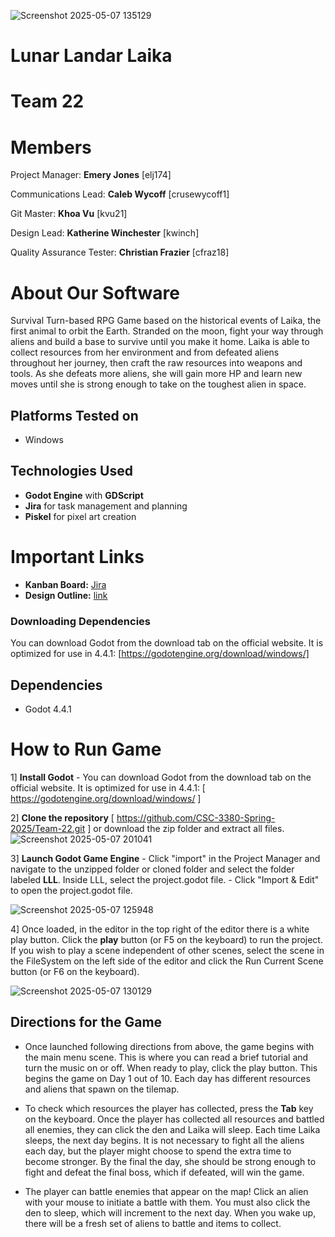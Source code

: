 
![Screenshot 2025-05-07 135129](https://github.com/user-attachments/assets/c765aa37-abe1-40b8-8bcd-5829c38530f0)

# Lunar Landar Laika
# Team 22

# Members
Project Manager: **Emery Jones** [elj174]

Communications Lead: **Caleb Wycoff** [crusewycoff1]

Git Master: **Khoa Vu** [kvu21]

Design Lead: **Katherine Winchester** [kwinch]

Quality Assurance Tester: **Christian Frazier** [cfraz18]

# About Our Software

Survival Turn-based RPG Game based on the historical events of Laika, the first animal to orbit the Earth. Stranded on the moon, fight your way through aliens and build a base to survive until you make it home.
Laika is able to collect resources from her environment and from defeated aliens throughout her journey, then craft the raw resources into weapons and tools. As she defeats more aliens, she will gain more HP and learn new moves until she is strong enough to take on the toughest alien in space.

## Platforms Tested on
- Windows

## Technologies Used
- **Godot Engine** with **GDScript**
-  **Jira** for task management and planning
-  **Piskel** for pixel art creation

# Important Links
- **Kanban Board:** [Jira](https://3108team22.atlassian.net/jira/software/projects/LLL/boards/1?atlOrigin=eyJpIjoiYjFkYzc5NmEwNGNjNDkwMTk4OWQyNTNiOTc4MWJjNDgiLCJwIjoiaiJ9)
- **Design Outline:** [link](https://lsumail2-my.sharepoint.com/:w:/r/personal/kwinch3_lsu_edu/Documents/Spring%202025/CSC%203380/Design%20Outline.docx?d=wb067e339ce00470aa6096ef1205f7dcb&csf=1&web=1&e=XQcuNl)

### Downloading Dependencies
You can download Godot from the download tab on the official website. It is optimized for use in 4.4.1: [https://godotengine.org/download/windows/]

## Dependencies
- Godot 4.4.1

# How to Run Game
1] **Install Godot**
	- You can download Godot from the download tab on the official website. 
 It is optimized for use in 4.4.1: [ https://godotengine.org/download/windows/ ] 

2] **Clone the repository** [ https://github.com/CSC-3380-Spring-2025/Team-22.git ] or download the zip folder and extract all files.
![Screenshot 2025-05-07 201041](https://github.com/user-attachments/assets/37f19008-5aeb-4ee9-8e9f-cfa200d364f4)


3] **Launch Godot Game Engine**
	- Click "import" in the Project Manager and navigate to the unzipped folder or cloned folder and select the folder labeled **LLL**. Inside LLL, select the project.godot file. 
  	- Click "Import & Edit" to open the project.godot file.
   
![Screenshot 2025-05-07 125948](https://github.com/user-attachments/assets/73adf2c2-f280-4821-952f-79c8c9803874)



4] Once loaded, in the editor in the top right of the editor there is a white play button. Click the **play** button (or F5 on the keyboard) to run the project. If you wish to play a scene independent of other scenes, select the scene in the FileSystem on the left side of the editor and click the Run Current Scene button (or F6 on the keyboard).


![Screenshot 2025-05-07 130129](https://github.com/user-attachments/assets/ff034434-0f3c-4d39-b310-05abc03ae4bd)


## Directions for the Game
- Once launched following directions from above, the game begins with the main menu scene. This is where you can read a brief tutorial and turn the music on or off. When ready to play, click the play button. This begins the game on Day 1 out of 10. Each day has different resources and aliens that spawn on the tilemap.
  
- To check which resources the player has collected, press the **Tab** key on the keyboard. Once the player has collected all resources and battled all enemies, they can click the den and Laika will sleep. Each time Laika sleeps, the next day begins. It is not necessary to fight all the aliens each day, but the player might choose to spend the extra time to become stronger. By the final the day, she should be strong enough to fight and defeat the final boss, which if defeated, will win the game.

- The player can battle enemies that appear on the map! Click an alien with your mouse to initiate a battle with them. You must also click the den to sleep, which will increment to the next day. When you wake up, there will be a fresh set of aliens to battle and items to collect. 



